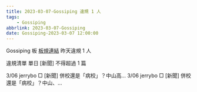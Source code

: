 ```yaml
---
title: 2023-03-07-Gossiping 違規 1 人
tags:
    - Gossiping
abbrlink: 2023-03-07-Gossiping
date: Gossiping-2023-03-07 12:00:00
---
```

Gossiping 板 [板規連結](https://www.ptt.cc/bbs/Gossiping/M.1637425085.A.07D.html)
昨天違規 1 人
<!-- more -->

違規清單
單日 [新聞] 不得超過 1 篇

3/06 jerrybo □ [新聞] 併校還是「病校」？中山高…
3/06 jerrybo □ [新聞] 併校還是「病校」？中山、…